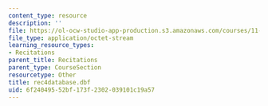 ```yaml
---
content_type: resource
description: ''
file: https://ol-ocw-studio-app-production.s3.amazonaws.com/courses/11-204-planning-communications-and-digital-media-fall-2004/6f24049552bf173f2302039101c19a57_rec4database.dbf
file_type: application/octet-stream
learning_resource_types:
- Recitations
parent_title: Recitations
parent_type: CourseSection
resourcetype: Other
title: rec4database.dbf
uid: 6f240495-52bf-173f-2302-039101c19a57
---
```

